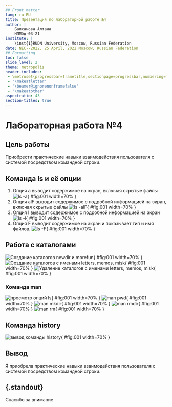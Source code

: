 ```yaml
---
## Front matter
lang: ru-RU
title: Презентация по лабораторной работе №4
author: |
	Балханова Алтана 
	НПМбд-03-21
institute: |
	\inst{1}RUDN University, Moscow, Russian Federation
date: NEC--2022, 25 April, 2022 Moscow, Russian Federation
## Formatting
toc: false
slide_level: 2
theme: metropolis
header-includes: 
 - \metroset{progressbar=frametitle,sectionpage=progressbar,numbering=fraction}
 - '\makeatletter'
 - '\beamer@ignorenonframefalse'
 - '\makeatother'
aspectratio: 43
section-titles: true
---
```


# Лабораторная работа №4

## Цель работы

Приобрести практические навыки взаимодействия пользователя с системой посредством командной строки.

## Команда ls и её опции
1. Опция а выводит содержимое на экран, включая скрытые файлы
![ls -a](image/Screenshot_4.png){ #fig:001 width=70% }
1. Опция аlF выводит содержимое с подробной информацией на экран, включая скрытые файлы
![ls -alF](image/Screenshot_5.png){ #fig:001 width=70% }
1. Опция l выводит содержимое с подробной информацией на экран
![ls -l](image/Screenshot_6.png){ #fig:001 width=70% }
1. Опция F выводит содержимое на экран и показывает тип и имя файлов.
![ls -F](image/Screenshot_7.png){ #fig:001 width=70% }

## Работа с каталогами
![Cоздание каталогов newdir и morefun](image/Screenshot_11.png){ #fig:001 width=70% }
![Cоздание каталогов с именами letters, memos, misk](image/Screenshot_12.png){ #fig:001 width=70% }
![Удаление каталогов с именами letters, memos, misk](image/Screenshot_13.png){ #fig:001 width=70% }

### Команда man
![просмотр опций ls](image/Screenshot_16.png){ #fig:001 width=70% }
![man pwd](image/Screenshot_23.png){ #fig:001 width=70% }
![man mkdir](image/Screenshot_24.png){ #fig:001 width=70% }
![man rmdir](image/Screenshot_25.png){ #fig:001 width=70% }
![man rm](image/Screenshot_26.png){ #fig:001 width=70% }

## Команда history
![вывод команды history](image/Screenshot_27.png){ #fig:001 width=70% }

## Вывод
Я приобрела практические навыки взаимодействия пользователя с системой посредством командной строки.

## {.standout}

Спасибо за внимание
